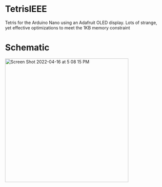 # TetrisIEEE
Tetris for the Arduino Nano using an Adafruit OLED display. Lots of strange, yet effective optimizations to meet the 1KB memory constraint


# Schematic

<img width="404" alt="Screen Shot 2022-04-16 at 5 08 15 PM" src="https://user-images.githubusercontent.com/43306846/163695023-d06977f0-462d-47eb-8f0e-d9414e2d0cef.png">


